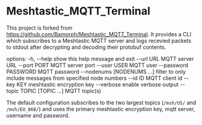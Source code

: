 # Meshtastic_MQTT_Terminal

This project is forked from https://github.com/Bamorph/Meshtastic_MQTT_Terminal. It provides a CLI which subscribes to a Meshtastic MQTT server and logs recevied packets to stdout after decrypting and decoding their protobuf contents. 

options:
  -h, --help            show this help message and exit
  --url URL             MQTT server URL
  --port PORT           MQTT server port
  --user USER           MQTT user
  --password PASSWORD   MQTT password
  --nodenums [NODENUMS ...]
                        filter to only include messages from specified node
                        numbers
  --id ID               MQTT client id
  --key KEY             meshtastic encryption key
  --verbose             enable verbose output
  --topic TOPIC [TOPIC ...]
                        MQTT topic(s)

The default configuration subscribes to the two largest topics (`/msh/US/` and `/msh/EU_868/`) and uses the primary meshtastic encryption key, mqtt server, username and password. 
